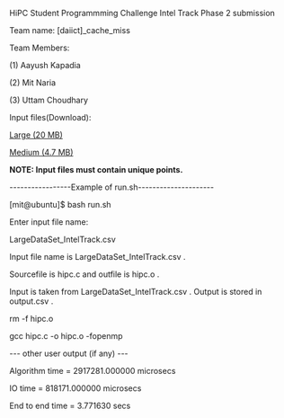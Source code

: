 HiPC Student Programmming Challenge Intel Track Phase 2 submission

Team name: [daiict]_cache_miss

Team Members:

(1) Aayush Kapadia

(2) Mit Naria

(3) Uttam Choudhary

Input files(Download):
 
[Large (20 MB)](https://www.dropbox.com/s/njnhdq3stw8x5uk/%5Bdaiict%5D_cache_miss_large_phase2.csv?dl=1)

[Medium (4.7 MB)](https://www.dropbox.com/s/0ruh2xr2wjkgxa9/%5Bdaiict%5D_cache_miss_medium_phase2.csv?dl=1)

**NOTE: Input files must contain unique points.**

-----------------Example of run.sh---------------------

[mit@ubuntu]$ bash run.sh

Enter input file name:

LargeDataSet_IntelTrack.csv

Input file name is LargeDataSet_IntelTrack.csv .

Sourcefile is hipc.c and outfile is hipc.o .

Input is taken from LargeDataSet_IntelTrack.csv . Output is stored in output.csv .

rm -f hipc.o

gcc hipc.c -o hipc.o -fopenmp

--- other user output (if any) ---

Algorithm time = 2917281.000000 microsecs

IO time = 818171.000000 microsecs

End to end time = 3.771630 secs

